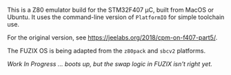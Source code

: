 This is a Z80 emulator build for the STM32F407 µC, built from MacOS or Ubuntu.
It uses the command-line version of `PlatformIO` for simple toolchain use.

For the original version, see <https://jeelabs.org/2018/cpm-on-f407-part5/>.

The FUZIX OS is being adapted from the `z80pack` and `sbcv2` platforms.

_Work In Progress ... boots up, but the swap logic in FUZIX isn't right yet._
